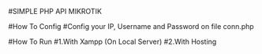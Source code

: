 #SIMPLE PHP API MIKROTIK



#How To Config
#Config your IP, Username and Password on file conn.php

#How To Run
#1.With Xampp (On Local Server)
#2.With Hosting
